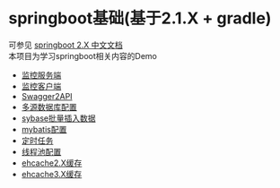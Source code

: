 # springboot基础(基于2.1.X + gradle)  
可参见 [springboot 2.X 中文文档](https://legacy.gitbook.com/book/docshome/springboot/details)  
本项目为学习springboot相关内容的Demo  
- [监控服务端](https://github.com/leowy/springboot/tree/master/springboot-admin-server) 
- [监控客户端](https://github.com/leowy/springboot/tree/master/springboot-admin-client)
- [Swagger2API](https://github.com/leowy/springboot/tree/master/springboot-swagger2)
- [多源数据库配置](https://github.com/leowy/springboot/tree/master/springboot-multidatasource)
- [sybase批量插入数据](https://github.com/leowy/springboot/tree/master/springboot-mybatis-batch)
- [mybatis配置](https://github.com/leowy/springboot/tree/master/springboot-mybatis)
- [定时任务](https://github.com/leowy/springboot/tree/master/springboot-scheduler)
- [线程池配置](https://github.com/leowy/springboot/tree/master/springboot-threadpool)
- [ehcache2.X缓存](https://github.com/leowy/springboot/tree/master/springboot-cache-ehcache2)
- [ehcache3.X缓存](https://github.com/leowy/springboot/tree/master/springboot-cache-ehcache3)